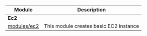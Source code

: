 <!-- BEGIN_MODULE_INDEX -->
| Module | Description |
|------|------|
| **Ec2** | |
| [modules/ec2](modules/ec2) | This module creates basic EC2 instance |
<!-- END_MODULE_INDEX -->
